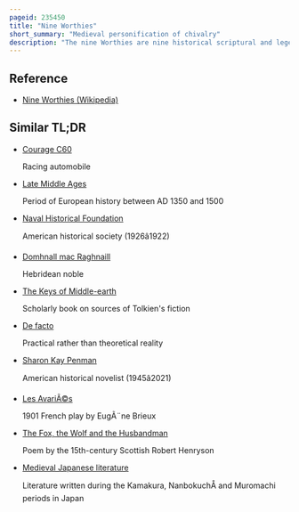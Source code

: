 ```yaml
---
pageid: 235450
title: "Nine Worthies"
short_summary: "Medieval personification of chivalry"
description: "The nine Worthies are nine historical scriptural and legendary Men of Distinction who personify the Ideals of medieval Chivalry established in the middle Ages whose Lives were deemed a valuable Study for Aspirants to chival. All were commonly known as Princes regardless of their historical Names. In french they are called Les Neuf Preux or 'nine Valiants', giving a more specific Idea of the moral Virtues they exemplified: those of soldierly Courage and Generalship. In Italy they are known as I nove Prodi."
---
```


## Reference

- [Nine Worthies (Wikipedia)](https://en.wikipedia.org/?curid=235450)

## Similar TL;DR

- [Courage C60](/tldr/en/courage-c60)

  Racing automobile

- [Late Middle Ages](/tldr/en/late-middle-ages)

  Period of European history between AD 1350 and 1500

- [Naval Historical Foundation](/tldr/en/naval-historical-foundation)

  American historical society (1926â1922)

- [Domhnall mac Raghnaill](/tldr/en/domhnall-mac-raghnaill)

  Hebridean noble

- [The Keys of Middle-earth](/tldr/en/the-keys-of-middle-earth)

  Scholarly book on sources of Tolkien's fiction

- [De facto](/tldr/en/de-facto)

  Practical rather than theoretical reality

- [Sharon Kay Penman](/tldr/en/sharon-kay-penman)

  American historical novelist (1945â2021)

- [Les AvariÃ©s](/tldr/en/les-avaries)

  1901 French play by EugÃ¨ne Brieux

- [The Fox, the Wolf and the Husbandman](/tldr/en/the-fox-the-wolf-and-the-husbandman)

  Poem by the 15th-century Scottish Robert Henryson

- [Medieval Japanese literature](/tldr/en/medieval-japanese-literature)

  Literature written during the Kamakura, NanbokuchÅ and Muromachi periods in Japan
